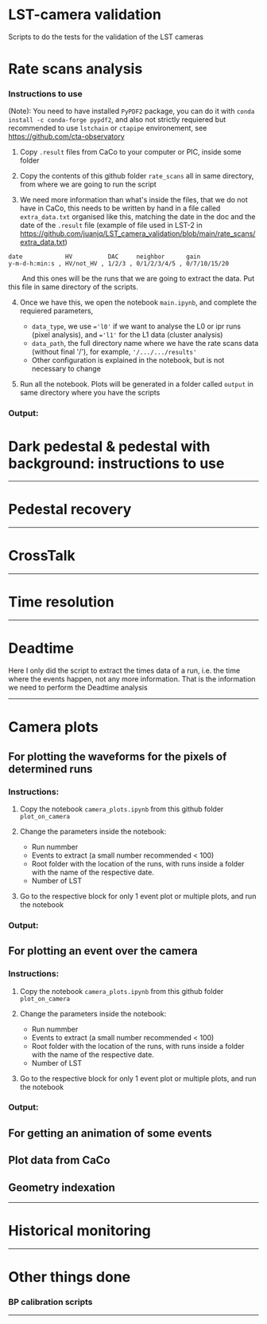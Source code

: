 # LST-camera validation
Scripts to do the tests for the validation of the LST cameras


# Rate scans analysis 
### Instructions to use

(Note): You need to have installed `PyPDF2` package, you can do it with `conda install -c conda-forge pypdf2`, and also not strictly requiered but recommended to use `lstchain` or `ctapipe` environement, see https://github.com/cta-observatory


 1. Copy `.result` files from CaCo to your computer or PIC, inside some folder

2. Copy the contents of this github folder `rate_scans` all in same directory, from where we are going to run the script

3. We need more information than what's inside the files, that we do not have in CaCo, this needs to be written by hand in a file called `extra_data.txt` organised like this, matching the date in the doc and the date of the `.result` file (example of file used in LST-2 in https://github.com/juanjq/LST_camera_validation/blob/main/rate_scans/extra_data.txt)

```
date            HV          DAC     neighbor      gain
y-m-d-h:min:s , HV/not_HV , 1/2/3 , 0/1/2/3/4/5 , 0/7/10/15/20
```
&nbsp;&nbsp;&nbsp;&nbsp;&nbsp;&nbsp; And this ones will be the runs that we are going to extract the data. Put this file in same directory of the scripts.

4. Once we have this, we open the notebook `main.ipynb`, and complete the requiered parameters,
    - `data_type`, we use `='l0'` if we want to analyse the L0 or ipr runs (pixel analysis), and `='l1'` for the L1 data (cluster analysis)
    - `data_path`, the full directory name where we have the rate scans data (without final '/'), for example, `'/.../.../results'`
    - Other configuration is explained in the notebook, but is not necessary to change

5. Run all the notebook. Plots will be generated in a folder called `output` in same directory where you have the scripts

### Output:

# Dark pedestal & pedestal with background: instructions to use

---

# Pedestal recovery

---

# CrossTalk

---

# Time resolution

---


# Deadtime
Here I only did the script to extract the times data of a run, i.e. the time where the events happen, not any more information. That is the information we need to perform the Deadtime analysis

---


# Camera plots

## For plotting the waveforms for the pixels of determined runs
### Instructions:

1. Copy the notebook `camera_plots.ipynb` from this github folder `plot_on_camera`

2. Change the parameters inside the notebook:

   * Run nummber
   * Events to extract (a small number recommended < 100)
   * Root folder with the location of the runs, with runs inside a folder with the name of the respective date.
   * Number of LST

3. Go to the respective block for only 1 event plot or multiple plots, and run the notebook

### Output:

## For plotting an event over the camera
### Instructions:

1. Copy the notebook `camera_plots.ipynb` from this github folder `plot_on_camera`

2. Change the parameters inside the notebook:

   * Run nummber
   * Events to extract (a small number recommended < 100)
   * Root folder with the location of the runs, with runs inside a folder with the name of the respective date.
   * Number of LST

3. Go to the respective block for only 1 event plot or multiple plots, and run the notebook

### Output:

## For getting an animation of some events

## Plot data from CaCo

## Geometry indexation


---

# Historical monitoring

---

# Other things done


### BP calibration scripts
---


